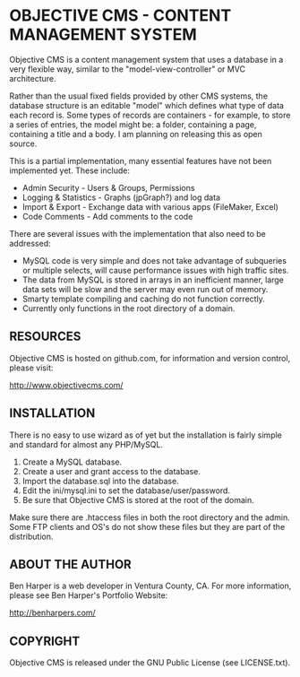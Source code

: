 OBJECTIVE CMS - CONTENT MANAGEMENT SYSTEM
=========================================

Objective CMS is a content management system that uses a database in a
very flexible way, similar to the "model-view-controller" or MVC
architecture.

Rather than the usual fixed fields provided by other CMS systems, the
database structure is an editable "model" which defines what type of
data each record is. Some types of records are containers - for example,
to store a series of entries, the model might be: a folder, containing a
page, containing a title and a body. I am planning on releasing this as
open source.

This is a partial implementation, many essential features have not been
implemented yet. These include:

* Admin Security - Users & Groups, Permissions
* Logging & Statistics - Graphs (jpGraph?) and log data
* Import & Export - Exchange data with various apps (FileMaker, Excel)
* Code Comments - Add comments to the code

There are several issues with the implementation that also need to be
addressed:

* MySQL code is very simple and does not take advantage of subqueries or multiple selects, will cause performance issues with high traffic sites.
* The data from MySQL is stored in arrays in an inefficient manner, large data sets will be slow and the server may even run out of memory.
* Smarty template compiling and caching do not function correctly.
* Currently only functions in the root directory of a domain.


RESOURCES
---------

Objective CMS is hosted on github.com, for information and version control,
please visit:

http://www.objectivecms.com/


INSTALLATION
------------

There is no easy to use wizard as of yet but the installation is fairly
simple and standard for almost any PHP/MySQL.

1. Create a MySQL database.
2. Create a user and grant access to the database.
3. Import the database.sql into the database.
4. Edit the ini/mysql.ini to set the database/user/password.
5. Be sure that Objective CMS is stored at the root of the domain.

Make sure there are .htaccess files in both the root directory and the admin.
Some FTP clients and OS's do not show these files but they are part of the 
distribution.


ABOUT THE AUTHOR
----------------

Ben Harper is a web developer in Ventura County, CA. For more information,
please see Ben Harper's Portfolio Website:

http://benharpers.com/


COPYRIGHT
---------

Objective CMS is released under the GNU Public License (see LICENSE.txt).
